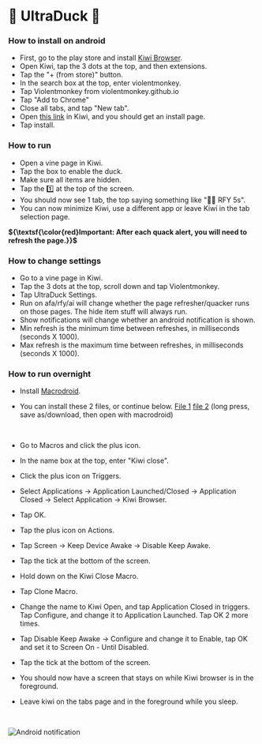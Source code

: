 # 🦆 UltraDuck 🦆
### How to install on android
- First, go to the play store and install [Kiwi Browser](https://play.google.com/store/apps/details?id=com.kiwibrowser.browser).
- Open Kiwi, tap the 3 dots at the top, and then extensions.
- Tap the "+ (from store)" button.
- In the search box at the top, enter violentmonkey.
- Tap Violentmonkey from violentmonkey.github.io
- Tap "Add to Chrome"
- Close all tabs, and tap "New tab".
- Open [this link](https://github.com/VineDuck/UltraDuck/raw/main/UltraDuck.user.js) in Kiwi, and you should get an install page.
- Tap install.

### How to run
- Open a vine page in Kiwi.
- Tap the box to enable the duck.
- Make sure all items are hidden.
- Tap the 1️⃣ at the top of the screen.
- You should now see 1 tab, the top saying something like "💨🦆 RFY 5s".
- You can now minimize Kiwi, use a different app or leave Kiwi in the tab selection page.

**${\textsf{\color{red}Important: After each quack alert, you will need to refresh the page.}}$** <br />

### How to change settings
- Go to a vine page in Kiwi.
- Tap the 3 dots at the top, scroll down and tap Violentmonkey.
- Tap UltraDuck Settings.
- Run on afa/rfy/ai will change whether the page refresher/quacker runs on those pages. The hide item stuff will always run.
- Show notifications will change whether an android notification is shown.
- Min refresh is the minimum time between refreshes, in milliseconds (seconds X 1000).
- Max refresh is the maximum time between refreshes, in milliseconds (seconds X 1000).

### How to run overnight
- Install [Macrodroid](https://play.google.com/store/apps/details?id=com.arlosoft.macrodroid).
- You can install these 2 files, or continue below. [File 1](https://raw.githubusercontent.com/VineDuck/UltraDuck/main/Kiwi_close.macro) [file 2](https://raw.githubusercontent.com/VineDuck/UltraDuck/main/Kiwi_launch.macro) (long press, save as/download, then open with macrodroid)

  <br />
- Go to Macros and click the plus icon.
- In the name box at the top, enter "Kiwi close".
- Click the plus icon on Triggers.
- Select Applications -> Application Launched/Closed -> Application Closed -> Select Application -> Kiwi Browser.
- Tap OK.
- Tap the plus icon on Actions.
- Tap Screen -> Keep Device Awake -> Disable Keep Awake.
- Tap the tick at the bottom of the screen.
- Hold down on the Kiwi Close Macro.
- Tap Clone Macro.
- Change the name to Kiwi Open, and tap Application Closed in triggers. Tap Configure, and change it to Application Launched. Tap OK 2 more times.
- Tap Disable Keep Awake -> Configure and change it to Enable, tap OK and set it to Screen On - Until Disabled.
- Tap the tick at the bottom of the screen.
- You should now have a screen that stays on while Kiwi browser is in the foreground.
- Leave kiwi on the tabs page and in the foreground while you sleep.
<br />

![Android notification](https://github.com/VineDuck/UltraDuck/blob/main/kiwimacro.jpg?raw=true)
